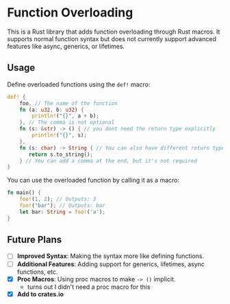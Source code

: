# Function Overloading

This is a Rust library that adds function overloading through Rust macros. It supports normal function syntax but does not currently support advanced features like async, generics, or lifetimes.

## Usage

Define overloaded functions using the `def!` macro:

```rust
def! {
    foo, // The name of the function
    fn (a: u32, b: u32) {
        println!("{}", a + b);
    }, // The comma is not optional
    fn (s: &str) -> () { // you dont need the return type explicitly
        println!("{}", s);
    },
    fn (s: char) -> String { // You can also have different return types
       return s.to_string();
    } // You can add a comma at the end, but it's not required
}
```

You can use the overloaded function by calling it as a macro:

```rust
fn main() {
    foo!(1, 2); // Outputs: 3
    foo!("bar"); // Outputs: bar
    let bar: String = foo!('a');
}
```

## Future Plans

- [ ] **Improved Syntax**: Making the syntax more like defining functions.
- [ ] **Additional Features**: Adding support for generics, lifetimes, async functions, etc.
- [x] **Proc Macros**: Using proc macros to make `-> ()` implicit.
    - turns out I didn't need a proc macro for this
- [x] **Add to crates.io**
